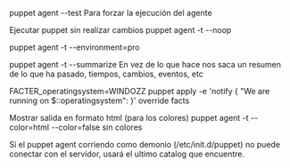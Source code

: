 puppet agent --test
Para forzar la ejecución del agente

Ejecutar puppet sin realizar cambios
puppet agent -t --noop


puppet agent -t --environment=pro


puppet agent -t --summarize
  En vez de lo que hace nos saca un resumen de lo que ha pasado, tiempos, cambios, eventos, etc

FACTER_operatingsystem=WINDOZZ puppet apply -e 'notify { "We are running on $::operatingsystem": }'
  override facts

Mostrar salida en formato html (para los colores)
puppet agent -t --color=html
--color=false  sin colores


Si el puppet agent corriendo como demonio (/etc/init.d/puppet) no puede conectar con el servidor, usará el ultimo catalog que encuentre.
